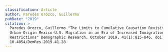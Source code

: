 ```yaml
---
classification: Article
author: Paredes Orozco, Guillermo
pubDate: "2019"
citation: >
  Paredes Orozco, Guillermo	"The Limits to Cumulative Causation Revisited:
  Urban-Origin Mexico-U.S. Migration in an Era of Increased Immigration
  Restrictions" Demographic Research, October 2019, 41(1):815-846, doi:
  10.4054/DemRes.2019.41.28
---
```

